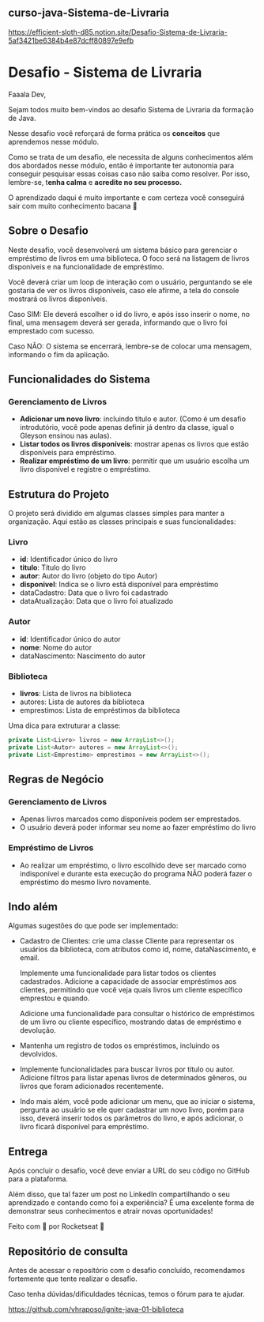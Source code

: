 ## curso-java-Sistema-de-Livraria
https://efficient-sloth-d85.notion.site/Desafio-Sistema-de-Livraria-5af3421be6384b4e87dcff80897e9efb

# Desafio - Sistema de Livraria

Faaala Dev,

Sejam todos muito bem-vindos ao desafio Sistema de Livraria da formação de Java.

Nesse desafio você reforçará de forma prática os **conceitos** que aprendemos nesse módulo.

Como se trata de um desafio, ele necessita de alguns conhecimentos além dos abordados nesse módulo, então é importante ter autonomia para conseguir pesquisar essas coisas caso não saiba como resolver. Por isso, lembre-se, t**enha calma** e **acredite no seu processo.**

O aprendizado daqui é muito importante e com certeza você conseguirá sair com muito conhecimento bacana 💜

## Sobre o Desafio

Neste desafio, você desenvolverá um sistema básico para gerenciar o empréstimo de livros em uma biblioteca. O foco será na listagem de livros disponíveis e na funcionalidade de empréstimo.

Você deverá criar um loop de interação com o usuário, perguntando se ele gostaria de ver os livros disponíveis, caso ele afirme, a tela do console mostrará os livros disponíveis. 

Caso SIM: Ele deverá escolher o id do livro, e após isso inserir o nome, no final, uma mensagem deverá ser gerada, informando que o livro foi emprestado com sucesso. 

Caso NÃO: O sistema se encerrará, lembre-se de colocar uma mensagem, informando o fim da aplicação.

## Funcionalidades do Sistema

### Gerenciamento de Livros

- **Adicionar um novo livro**: incluindo título e autor. (Como é um desafio introdutório, você pode apenas definir já dentro da classe, igual o Gleyson ensinou nas aulas).
- **Listar todos os livros disponíveis**: mostrar apenas os livros que estão disponíveis para empréstimo.
- **Realizar empréstimo de um livro**: permitir que um usuário escolha um livro disponível e registre o empréstimo.

## Estrutura do Projeto

O projeto será dividido em algumas classes simples para manter a organização. Aqui estão as classes principais e suas funcionalidades:

### Livro

- **id**: Identificador único do livro
- **titulo**: Título do livro
- **autor**: Autor do livro (objeto do tipo Autor)
- **disponivel**: Indica se o livro está disponível para empréstimo
- dataCadastro: Data que o livro foi cadastrado
- dataAtualização: Data que o livro foi atualizado

### Autor

- **id**: Identificador único do autor
- **nome**: Nome do autor
- dataNascimento: Nascimento do autor

### Biblioteca

- **livros**: Lista de livros na biblioteca
- autores: Lista de autores da biblioteca
- emprestimos: Lista de empréstimos da biblioteca

Uma dica para extruturar a  classe:

```java
private List<Livro> livros = new ArrayList<>();
private List<Autor> autores = new ArrayList<>();
private List<Emprestimo> emprestimos = new ArrayList<>();
```

## Regras de Negócio

### Gerenciamento de Livros

- Apenas livros marcados como disponíveis podem ser emprestados.
- O usuário deverá poder informar seu nome ao fazer empréstimo do livro

### Empréstimo de Livros

- Ao realizar um empréstimo, o livro escolhido deve ser marcado como indisponível e durante esta execução do programa NÃO poderá fazer o empréstimo do mesmo livro novamente.

## Indo além

Algumas sugestões do que pode ser implementado:

- Cadastro de Clientes: crie uma classe Cliente para representar os usuários da biblioteca, com atributos como id, nome, dataNascimento, e email.
    
    Implemente uma funcionalidade para listar todos os clientes cadastrados.
    Adicione a capacidade de associar empréstimos aos clientes, permitindo que você veja quais livros um cliente específico emprestou e quando.
    
    Adicione uma funcionalidade para consultar o histórico de empréstimos de um livro ou cliente específico, mostrando datas de empréstimo e devolução.
    
- Mantenha um registro de todos os empréstimos, incluindo os devolvidos.
- Implemente funcionalidades para buscar livros por título ou autor.
Adicione filtros para listar apenas livros de determinados gêneros, ou livros que foram adicionados recentemente.
- Indo mais além, você pode adicionar um menu, que ao iniciar o sistema, pergunta ao usuário se ele quer cadastrar um novo livro, porém para isso, deverá inserir todos os parâmetros do livro, e após adicionar, o livro ficará disponível para empréstimo.

## Entrega

Após concluir o desafio, você deve enviar a URL do seu código no GitHub para a plataforma. 

Além disso, que tal fazer um post no LinkedIn compartilhando o seu aprendizado e contando como foi a experiência?
É uma excelente forma de demonstrar seus conhecimentos e atrair novas oportunidades!

Feito com 💜 por Rocketseat 👋

## Repositório de consulta

Antes de acessar o repositório com o desafio concluído, recomendamos fortemente que tente realizar o desafio.

Caso tenha dúvidas/dificuldades técnicas, temos o fórum para te ajudar.

https://github.com/vhraposo/ignite-java-01-biblioteca